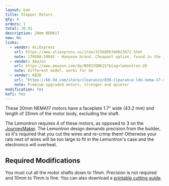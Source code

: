 ```yaml
---
layout: bom
title: Stepper Motors
qty: 4
orders: 1
total: 30.91
description: 20mm NEMA17
new: No
links:
  - vendor: AliExpress
    url: https://www.aliexpress.us/item/3256805340023072.html
    note: 17HS08-1004S - Hanpose brand. Cheapest option, found in the JourneyMaker, and you get an extra!
  - vendor: Amazon
    url: https://www.amazon.com/dp/B091YDBK1S?&tag=lemontron-20
    note: Different model, works for me
  - vendor: KB3D
    url: "https://kb-3d.com/store/clearance/838-clearance-ldo-nema-17-super-slim-stepper-motor-42sth20-1004as-vrn-1651971796666.html"
    note: Premium upgraded motors, stronger and quieter
modification: Yes
kofi: Yes
---
```


These 20mm NEMA17 motors have a faceplate 1.7" wide (43.2 mm) and length of 20mm of the motor body, excluding the shaft.

The Lemontron requires 4 of these motors, as opposed to 3 on
the [JourneyMaker](https://github.com/mcfazio2001/JourneyMaker-Positron). The Lemontron design demands precision from
the builder, so it's required that you cut the wires and re-crimp them! Otherwise your rats nest of wires will be too
large to fit in the Lemontron's case and the electronics will overheat.

## Required Modifications

You must cut all the motor shafts down to 11mm. Precision is not required and 10mm to 11mm is fine. You can also download a [printable cutting guide](/assets/downloads/stepper-cutting-guide.stl).